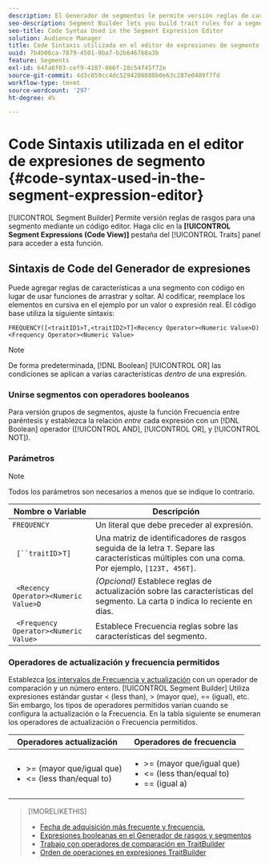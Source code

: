 ```yaml
---
description: El Generador de segmentos le permite versión reglas de características para una segmento mediante un código editor. Haga clic en el pestaña Expresiones de segmento (Code Ver) del panel Características para acceder a esta función.
seo-description: Segment Builder lets you build trait rules for a segment using a code editor. Click the Segment Expressions (Code View) tab in the Traits panel to access this feature.
seo-title: Code Syntax Used in the Segment Expression Editor
solution: Audience Manager
title: Code Sintaxis utilizada en el editor de expresiones de segmento
uuid: 7b4b06ca-7879-4501-8ba7-b2b6467b8a3b
feature: Segments
exl-id: 64fa6f03-cef9-4187-866f-28c54f45f72e
source-git-commit: 4d3c859cc4dc5294286680b0e63c287e0409f7fd
workflow-type: tm+mt
source-wordcount: '297'
ht-degree: 4%

---
```


# Code Sintaxis utilizada en el editor de expresiones de segmento {#code-syntax-used-in-the-segment-expression-editor}

[!UICONTROL Segment Builder] Permite versión reglas de rasgos para una segmento mediante un código editor. Haga clic en la **[!UICONTROL Segment Expressions (Code View)]** pestaña del [!UICONTROL Traits] panel para acceder a esta función.

## Sintaxis de Code del Generador de expresiones

Puede agregar reglas de características a una segmento con código en lugar de usar funciones de arrastrar y soltar. Al codificar, reemplace los elementos en cursiva en el ejemplo por un valor o expresión real. El código base utiliza la siguiente sintaxis:

```
FREQUENCY([<traitID1>T,<traitID2>T]<Recency Operator><Numeric Value>D)
<Frequency Operator><Numeric Value>
```

>[!NOTE]
>
>De forma predeterminada, [!DNL Boolean] [!UICONTROL OR] las condiciones se aplican a varias características *dentro de* una expresión.

### Unirse segmentos con operadores booleanos

Para versión grupos de segmentos, ajuste la función Frecuencia entre paréntesis y establezca la relación *entre* cada expresión con un [!DNL Boolean] operador ([!UICONTROL AND], [!UICONTROL OR], y [!UICONTROL NOT]).

### Parámetros

>[!NOTE]
>
>Todos los parámetros son necesarios a menos que se indique lo contrario.

| Nombre o Variable | Descripción |
|---|---|
| `FREQUENCY` | Un literal que debe preceder al expresión. |
| ` [``traitID`>`T]` | Una matriz de identificadores de rasgos seguida de la letra `T`. Separe las características múltiples con una coma. Por ejemplo, `[123T, 456T]`. |
| ` <Recency Operator><Numeric Value>D` | *(Opcional)* Establece reglas de actualización sobre las características del segmento. La carta `D` indica lo reciente en días. |
| ` <Frequency Operator><Numeric Value>` | Establece Frecuencia reglas sobre las características del segmento. |

### Operadores de actualización y frecuencia permitidos

Establezca [los intervalos de Frecuencia y actualización](../../features/segments/recency-and-frequency.md) con un operador de comparación y un número entero. [!UICONTROL Segment Builder] Utiliza expresiones estándar gustar &lt; (less than), > (mayor que), == (igual), etc. Sin embargo, los tipos de operadores permitidos varían cuando se configura la actualización o la Frecuencia. En la tabla siguiente se enumeran los operadores de actualización o Frecuencia permitidos.

<table id="table_2F92617CB472442BA5639E24DB4E43D3"> 
 <thead> 
  <tr> 
   <th colname="col1" class="entry"> Operadores actualización </th> 
   <th colname="col2" class="entry"> Operadores de frecuencia </th> 
  </tr> 
 </thead>
 <tbody> 
  <tr> 
   <td colname="col1"> 
    <ul id="ul_66D11A34097648A997BA5C6CCC38503A"> 
     <li id="li_EA0B607E58834E62B427C0B7626C2BD1">&gt;= (mayor que/igual que) </li> 
     <li id="li_CFE3D2DBEF424093A0497A70324D5B31">&lt;= (less than/equal to) </li> 
    </ul> </td> 
   <td colname="col2"> 
    <ul id="ul_A5A38BCD71B844F0B5FB28256069F87E"> 
     <li id="li_EA17C353214E4C2EA2B70169C94A2E53">&gt;= (mayor que/igual que) </li> 
     <li id="li_87CE5CCC6B44446BB2FD0AAD47712368">&lt;= (less than/equal to) </li> 
     <li id="li_7E922AEF3A524E78A18A9F6ECBF7460B">== (igual a) </li> 
    </ul> </td> 
  </tr> 
 </tbody> 
</table>

>[!MORELIKETHIS]
>
>* [Fecha de adquisición más frecuente y frecuencia.](../../features/segments/recency-and-frequency.md)
>* [Expresiones booleanas en el Generador de rasgos y segmentos](../../reference/boolean-expressions-tsb.md)
>* [Trabajo con operadores de comparación en TraitBuilder](../../features/traits/trait-comparison-operators.md)
>* [Orden de operaciones en expresiones TraitBuilder](../../features/traits/trait-operator-precedence.md)
